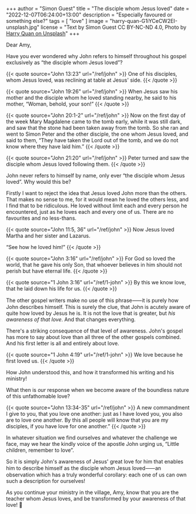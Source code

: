 +++
author = "Simon Guest"
title = "The disciple whom Jesus loved"
date = "2022-12-07T06:24:00+13:00"
description = "Especially favoured or something else?"
tags = [ "love" ]
image = "harry-quan-G1iYCeCW2EI-unsplash.jpg"
license = "Text by Simon Guest CC BY-NC-ND 4.0, Photo by [Harry Quan on Unsplash](https://unsplash.com/photos/G1iYCeCW2EI)"
+++

Dear Amy,

Have you ever wondered why John refers to himself throughout his gospel exclusively as “the disciple whom Jesus loved”?

{{< quote source="John 13:23" url="/ref/john" >}}
One of his disciples, whom Jesus loved, was reclining at table at Jesus' side.
{{< /quote >}}

{{< quote source="John 19:26" url="/ref/john" >}}
When Jesus saw his mother and the disciple whom he loved standing nearby, he said to his mother, “Woman, behold, your son!”
{{< /quote >}}

{{< quote source="John 20:1-2" url="/ref/john" >}}
Now on the first day of the week Mary Magdalene came to the tomb early, while it was still dark, and saw that the stone had been taken away from the tomb. So she ran and went to Simon Peter and the other disciple, the one whom Jesus loved, and said to them, “They have taken the Lord out of the tomb, and we do not know where they have laid him.”
{{< /quote >}}

{{< quote source="John 21:20" url="/ref/john" >}}
Peter turned and saw the disciple whom Jesus loved following them.
{{< /quote >}}

John never refers to himself by name, only ever “the disciple whom Jesus loved”. Why would this be?

Firstly I want to reject the idea that Jesus loved John more than the others. That makes no sense to me, for it would mean he loved the others less, and I find that to be ridiculous. He loved without limit each and every person he encountered, just as he loves each and every one of us. There are no favourites and no less-thans.

{{< quote source="John 11:5, 36" url="/ref/john" >}}
Now Jesus loved Martha and her sister and Lazarus.

“See how he loved him!”
{{< /quote >}}

{{< quote source="John 3:16" url="/ref/john" >}}
For God so loved the world, that he gave his only Son, that whoever believes in him should not perish but have eternal life.
{{< /quote >}}

{{< quote source="1 John 3:16" url="/ref/1-john" >}}
By this we know love, that he laid down his life for us.
{{< /quote >}}

The other gospel writers make no use of this phrase⸺it is purely how John describes himself. This is surely the clue, that John is acutely aware of quite how loved by Jesus he is. It is not the love that is greater, but _his awareness of that love_. And that changes everything.

There's a striking consequence of that level of awareness. John's gospel has more to say about love than all three of the other gospels combined. And his first letter is all and entirely about love.

{{< quote source="1 John 4:19" url="/ref/1-john" >}}
We love because he first loved us.
{{< /quote >}}

How John understood this, and how it transformed his writing and his ministry!

What then is _our_ response when we become aware of the boundless nature of this unfathomable love?

{{< quote source="John 13:34-35" url="/ref/john" >}}
A new commandment I give to you, that you love one another: just as I have loved you, you also are to love one another. By this all people will know that you are my disciples, if you have love for one another.”
{{< /quote >}}

In whatever situation we find ourselves and whatever the challenge we face, may we hear the kindly voice of the apostle John urging us, “Little children, remember to love”.

So it is simply John's awareness of Jesus' great love for him that enables him to describe himself as the disciple whom Jesus loved⸺an observation which has a truly wonderful corollary: each one of us can own such a description for ourselves!

As you continue your ministry in the village, Amy, know that you are the teacher whom Jesus loves, and be transformed by your awareness of that love! 🙏
